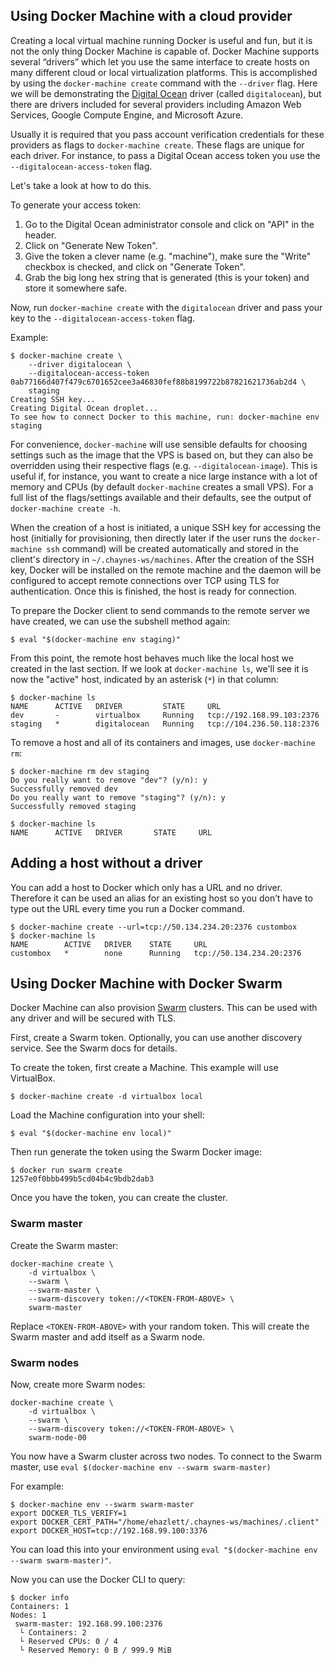 <!--[metadata]>
+++
title = "Using Docker Machine with a cloud provider"
description = "Using Docker Machine with a cloud provider"
keywords = ["docker, machine, amazonec2, azure, digitalocean, google, openstack, rackspace, softlayer, virtualbox, vmwarefusion, vmwarevcloudair, vmwarevsphere, exoscale"]
[menu.main]
parent="smn_workw_machine"
weight=2
+++
<![end-metadata]-->

## Using Docker Machine with a cloud provider

Creating a local virtual machine running Docker is useful and fun, but it is not
the only thing Docker Machine is capable of. Docker Machine supports several
“drivers” which let you use the same interface to create hosts on many different
cloud or local virtualization platforms. This is accomplished by using the
`docker-machine create` command with the `--driver` flag. Here we will be
demonstrating the [Digital Ocean](https://digitalocean.com) driver (called
`digitalocean`), but there are drivers included for several providers including
Amazon Web Services, Google Compute Engine, and Microsoft Azure.

Usually it is required that you pass account verification credentials for these
providers as flags to `docker-machine create`. These flags are unique for each
driver.  For instance, to pass a Digital Ocean access token you use the
`--digitalocean-access-token` flag.

Let's take a look at how to do this.

To generate your access token:

1.  Go to the Digital Ocean administrator console and click on "API" in the header.
2.  Click on "Generate New Token".
3.  Give the token a clever name (e.g. "machine"), make sure the "Write" checkbox
    is checked, and click on "Generate Token".
4.  Grab the big long hex string that is generated (this is your token) and store
    it somewhere safe.

Now, run `docker-machine create` with the `digitalocean` driver and pass your key to
the `--digitalocean-access-token` flag.

Example:

    $ docker-machine create \
        --driver digitalocean \
        --digitalocean-access-token 0ab77166d407f479c6701652cee3a46830fef88b8199722b87821621736ab2d4 \
        staging
    Creating SSH key...
    Creating Digital Ocean droplet...
    To see how to connect Docker to this machine, run: docker-machine env staging

For convenience, `docker-machine` will use sensible defaults for choosing
settings such as the image that the VPS is based on, but they can also be
overridden using their respective flags (e.g. `--digitalocean-image`). This is
useful if, for instance, you want to create a nice large instance with a lot of
memory and CPUs (by default `docker-machine` creates a small VPS). For a full
list of the flags/settings available and their defaults, see the output of
`docker-machine create -h`.

When the creation of a host is initiated, a unique SSH key for accessing the
host (initially for provisioning, then directly later if the user runs the
`docker-machine ssh` command) will be created automatically and stored in the
client's directory in `~/.chaynes-ws/machines`. After the creation of the SSH key,
Docker will be installed on the remote machine and the daemon will be configured
to accept remote connections over TCP using TLS for authentication. Once this
is finished, the host is ready for connection.

To prepare the Docker client to send commands to the remote server we have
created, we can use the subshell method again:

    $ eval "$(docker-machine env staging)"

From this point, the remote host behaves much like the local host we created in
the last section. If we look at `docker-machine ls`, we'll see it is now the
"active" host, indicated by an asterisk (`*`) in that column:

    $ docker-machine ls
    NAME      ACTIVE   DRIVER         STATE     URL
    dev       -        virtualbox     Running   tcp://192.168.99.103:2376
    staging   *        digitalocean   Running   tcp://104.236.50.118:2376

To remove a host and all of its containers and images, use `docker-machine rm`:

    $ docker-machine rm dev staging
    Do you really want to remove "dev"? (y/n): y
    Successfully removed dev
    Do you really want to remove "staging"? (y/n): y
    Successfully removed staging

    $ docker-machine ls
    NAME      ACTIVE   DRIVER       STATE     URL

## Adding a host without a driver

You can add a host to Docker which only has a URL and no driver. Therefore it
can be used an alias for an existing host so you don’t have to type out the URL
every time you run a Docker command.

    $ docker-machine create --url=tcp://50.134.234.20:2376 custombox
    $ docker-machine ls
    NAME        ACTIVE   DRIVER    STATE     URL
    custombox   *        none      Running   tcp://50.134.234.20:2376

## Using Docker Machine with Docker Swarm

Docker Machine can also provision [Swarm](https://github.com/docker/swarm)
clusters. This can be used with any driver and will be secured with TLS.

First, create a Swarm token. Optionally, you can use another discovery service.
See the Swarm docs for details.

To create the token, first create a Machine. This example will use VirtualBox.

    $ docker-machine create -d virtualbox local

Load the Machine configuration into your shell:

    $ eval "$(docker-machine env local)"

Then run generate the token using the Swarm Docker image:

    $ docker run swarm create
    1257e0f0bbb499b5cd04b4c9bdb2dab3

Once you have the token, you can create the cluster.

### Swarm master

Create the Swarm master:

    docker-machine create \
        -d virtualbox \
        --swarm \
        --swarm-master \
        --swarm-discovery token://<TOKEN-FROM-ABOVE> \
        swarm-master

Replace `<TOKEN-FROM-ABOVE>` with your random token.
This will create the Swarm master and add itself as a Swarm node.

### Swarm nodes

Now, create more Swarm nodes:

    docker-machine create \
        -d virtualbox \
        --swarm \
        --swarm-discovery token://<TOKEN-FROM-ABOVE> \
        swarm-node-00

You now have a Swarm cluster across two nodes.
To connect to the Swarm master, use `eval $(docker-machine env --swarm swarm-master)`

For example:

    $ docker-machine env --swarm swarm-master
    export DOCKER_TLS_VERIFY=1
    export DOCKER_CERT_PATH="/home/ehazlett/.chaynes-ws/machines/.client"
    export DOCKER_HOST=tcp://192.168.99.100:3376

You can load this into your environment using
`eval "$(docker-machine env --swarm swarm-master)"`.

Now you can use the Docker CLI to query:

    $ docker info
    Containers: 1
    Nodes: 1
     swarm-master: 192.168.99.100:2376
      └ Containers: 2
      └ Reserved CPUs: 0 / 4
      └ Reserved Memory: 0 B / 999.9 MiB
